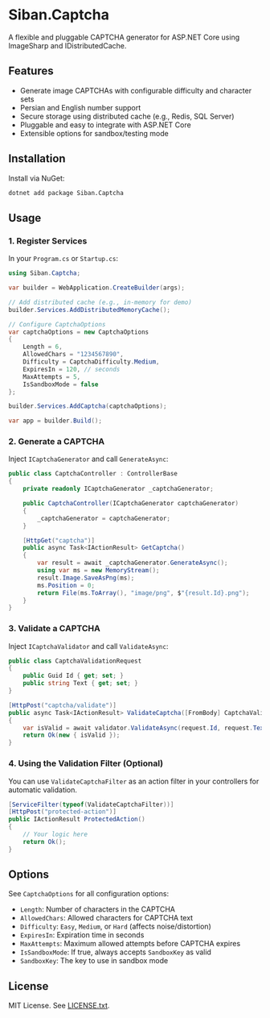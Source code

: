 # Siban.Captcha

A flexible and pluggable CAPTCHA generator for ASP.NET Core using ImageSharp and IDistributedCache.

## Features

- Generate image CAPTCHAs with configurable difficulty and character sets
- Persian and English number support
- Secure storage using distributed cache (e.g., Redis, SQL Server)
- Pluggable and easy to integrate with ASP.NET Core
- Extensible options for sandbox/testing mode

## Installation

Install via NuGet:

```sh
dotnet add package Siban.Captcha
```

## Usage

### 1. Register Services

In your `Program.cs` or `Startup.cs`:

```csharp
using Siban.Captcha;

var builder = WebApplication.CreateBuilder(args);

// Add distributed cache (e.g., in-memory for demo)
builder.Services.AddDistributedMemoryCache();

// Configure CaptchaOptions
var captchaOptions = new CaptchaOptions
{
    Length = 6,
    AllowedChars = "1234567890",
    Difficulty = CaptchaDifficulty.Medium,
    ExpiresIn = 120, // seconds
    MaxAttempts = 5,
    IsSandboxMode = false
};

builder.Services.AddCaptcha(captchaOptions);

var app = builder.Build();
```

### 2. Generate a CAPTCHA

Inject `ICaptchaGenerator` and call `GenerateAsync`:

```csharp
public class CaptchaController : ControllerBase
{
    private readonly ICaptchaGenerator _captchaGenerator;

    public CaptchaController(ICaptchaGenerator captchaGenerator)
    {
        _captchaGenerator = captchaGenerator;
    }

    [HttpGet("captcha")]
    public async Task<IActionResult> GetCaptcha()
    {
        var result = await _captchaGenerator.GenerateAsync();
        using var ms = new MemoryStream();
        result.Image.SaveAsPng(ms);
        ms.Position = 0;
        return File(ms.ToArray(), "image/png", $"{result.Id}.png");
    }
}
```

### 3. Validate a CAPTCHA

Inject `ICaptchaValidator` and call `ValidateAsync`:

```csharp
public class CaptchaValidationRequest
{
    public Guid Id { get; set; }
    public string Text { get; set; }
}

[HttpPost("captcha/validate")]
public async Task<IActionResult> ValidateCaptcha([FromBody] CaptchaValidationRequest request, [FromServices] ICaptchaValidator validator)
{
    var isValid = await validator.ValidateAsync(request.Id, request.Text);
    return Ok(new { isValid });
}
```

### 4. Using the Validation Filter (Optional)

You can use `ValidateCaptchaFilter` as an action filter in your controllers for automatic validation.

```csharp
[ServiceFilter(typeof(ValidateCaptchaFilter))]
[HttpPost("protected-action")]
public IActionResult ProtectedAction()
{
    // Your logic here
    return Ok();
}
```

## Options

See `CaptchaOptions` for all configuration options:

- `Length`: Number of characters in the CAPTCHA
- `AllowedChars`: Allowed characters for CAPTCHA text
- `Difficulty`: `Easy`, `Medium`, or `Hard` (affects noise/distortion)
- `ExpiresIn`: Expiration time in seconds
- `MaxAttempts`: Maximum allowed attempts before CAPTCHA expires
- `IsSandboxMode`: If true, always accepts `SandboxKey` as valid
- `SandboxKey`: The key to use in sandbox mode

## License

MIT License. See [LICENSE.txt](LICENSE.txt).